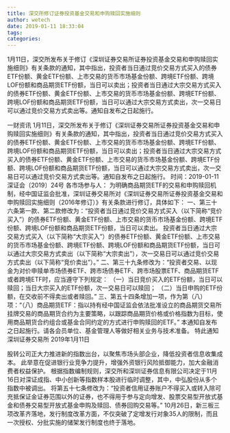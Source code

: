 ```yaml
---
title: 深交所修订证券投资基金交易和申购赎回实施细则
author: wetech
date: 2019-01-11 18:33:04
tags: 
categories: 
---
```

1月11日，深交所发布关于修订《深圳证券交易所证券投资基金交易和申购赎回实施细则》有关条款的通知，其中指出，投资者当日通过竞价交易方式买入的债券ETF份额、黄金ETF份额、上市交易的货币市场基金份额、跨境ETF份额、跨境LOF份额和商品期货ETF份额，当日可以卖出；投资者当日通过大宗交易方式买入的债券ETF份额、黄金ETF份额、上市交易的货币市场基金份额、跨境ETF份额、跨境LOF份额和商品期货ETF份额，当日可以通过大宗交易方式卖出，次一交易日可以通过竞价交易方式卖出等。通知自发布之日起施行。
<!-- more -->
一财资讯
1月11日，深交所发布关于修订《深圳证券交易所证券投资基金交易和申购赎回实施细则》有关条款的通知，其中指出，投资者当日通过竞价交易方式买入的债券ETF份额、黄金ETF份额、上市交易的货币市场基金份额、跨境ETF份额、跨境LOF份额和商品期货ETF份额，当日可以卖出；投资者当日通过大宗交易方式买入的债券ETF份额、黄金ETF份额、上市交易的货币市场基金份额、跨境ETF份额、跨境LOF份额和商品期货ETF份额，当日可以通过大宗交易方式卖出，次一交易日可以通过竞价交易方式卖出等。通知自发布之日起施行。
时间：2019-01-11
深证会〔2019〕24号
各市场参与人：
为明确商品期货ETF的交易和申购赎回机制，经中国证监会批准，深圳证券交易所对《深圳证券交易所证券投资基金交易和申购赎回实施细则（2016年修订）》有关条款进行修订，具体如下：
一、第三十六条第一款、第二款修改为：“投资者当日通过竞价交易方式买入（以下简称“竞价买入”）的债券ETF份额、黄金ETF份额、上市交易的货币市场基金份额、跨境ETF份额、跨境LOF份额和商品期货ETF份额，当日可以卖出。
投资者当日通过大宗交易方式买入（以下简称“大宗买入”）的债券ETF份额、黄金ETF份额、上市交易的货币市场基金份额、跨境ETF份额、跨境LOF份额和商品期货ETF份额，当日可以通过大宗交易方式卖出（以下简称“大宗卖出”），次一交易日可以通过竞价交易方式卖出（以下简称“竞价卖出”）。”
二、第三十九条修改为：“投资者交易、以现金为对价申赎单市场债券ETF、跨市场债券ETF、跨市场股票ETF、商品期货ETF或者跨境ETF时，应当遵守下列规定：
（一）当日竞价买入的ETF份额，当日可以赎回；当日大宗买入的ETF份额，次一交易日可以赎回；
（二）当日申购的ETF份额，在交收前不得卖出或者赎回。”
三、第五十四条增加一项，作为第（八）项：“（八）商品期货ETF：指以持有经中国证监会依法批准设立的商品期货交易所挂牌交易的商品期货合约为主要策略，以跟踪商品期货价格或价格指数为目标，使用商品期货合约组合或基金合同约定的方式进行申购赎回的ETF。”
本通知自发布之日起施行。请各会员单位、基金管理人等做好相关业务与技术准备。
特此通知
深圳证券交易所
2019年1月11日
 
 
股转公司正大力推进新的指数出台，以聚焦市场头部企业，降低投资者信息收集成本。
此举意在促进银行业竞争力提升，增强外资银行风险抵御能力，加大金融消费者权益保护。
根据指数编制规则，深交所和深圳证券信息有限公司决定于11月16日对深证成指、中小创新等指数样本股进行临时调整，其中，中弘股份从多个指数中被调出。
将第五十七条修改为：“投资者信用证券账户不得买入或转入除可充抵保证金证券范围以外的证券，也不得用于参与定向增发、股票交易型开放式基金和债券交易型开放式基金申购及赎回、债券回购交易等。”
10月26日，新三板三项改革齐落地，发行制度改革方面，不仅突破了定增发行对象35人的限制，而且一次授权、分批实施的储架发行制度也终于落地。
